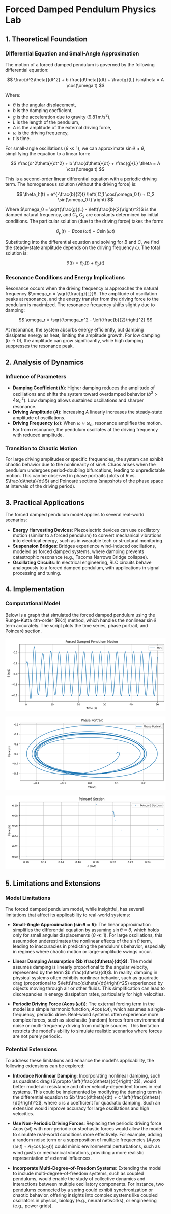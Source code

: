 # Forced Damped Pendulum Physics Lab

## 1. Theoretical Foundation

### Differential Equation and Small-Angle Approximation

The motion of a forced damped pendulum is governed by the following differential equation:

$$
\frac{d^2\theta}{dt^2} + b \frac{d\theta}{dt} + \frac{g}{L} \sin\theta = A \cos(\omega t)
$$

Where:

- $\theta$ is the angular displacement,
- $b$ is the damping coefficient,
- $g$ is the acceleration due to gravity ($9.81 \, \text{m/s}^2$),
- $L$ is the length of the pendulum,
- $A$ is the amplitude of the external driving force,
- $\omega$ is the driving frequency,
- $t$ is time.

For small-angle oscillations ($\theta \ll 1$), we can approximate $\sin\theta \approx \theta$, simplifying the equation to a linear form:

$$
\frac{d^2\theta}{dt^2} + b \frac{d\theta}{dt} + \frac{g}{L} \theta = A \cos(\omega t)
$$

This is a second-order linear differential equation with a periodic driving term. The homogeneous solution (without the driving force) is:

$$
\theta_h(t) = e^{-\frac{b}{2}t} \left( C_1 \cos(\omega_0 t) + C_2 \sin(\omega_0 t) \right)
$$

Where $\omega_0 = \sqrt{\frac{g}{L} - \left(\frac{b}{2}\right)^2}$ is the damped natural frequency, and $C_1, C_2$ are constants determined by initial conditions. The particular solution (due to the driving force) takes the form:

$$
\theta_p(t) = B \cos(\omega t) + C \sin(\omega t)
$$

Substituting into the differential equation and solving for $B$ and $C$, we find the steady-state amplitude depends on the driving frequency $\omega$. The total solution is:

$$
\theta(t) = \theta_h(t) + \theta_p(t)
$$

### Resonance Conditions and Energy Implications

Resonance occurs when the driving frequency $\omega$ approaches the natural frequency $\omega_n = \sqrt{\frac{g}{L}}$. The amplitude of oscillation peaks at resonance, and the energy transfer from the driving force to the pendulum is maximized. The resonance frequency shifts slightly due to damping:

$$
\omega_r = \sqrt{\omega_n^2 - \left(\frac{b}{2}\right)^2}
$$

At resonance, the system absorbs energy efficiently, but damping dissipates energy as heat, limiting the amplitude growth. For low damping ($b \to 0$), the amplitude can grow significantly, while high damping suppresses the resonance peak.

## 2. Analysis of Dynamics

### Influence of Parameters

- **Damping Coefficient ($b$)**: Higher damping reduces the amplitude of oscillations and shifts the system toward overdamped behavior ($b^2 > 4\omega_n^2$). Low damping allows sustained oscillations and sharper resonance.
- **Driving Amplitude ($A$)**: Increasing $A$ linearly increases the steady-state amplitude of oscillations.
- **Driving Frequency ($\omega$)**: When $\omega \approx \omega_n$, resonance amplifies the motion. Far from resonance, the pendulum oscillates at the driving frequency with reduced amplitude.

### Transition to Chaotic Motion

For large driving amplitudes or specific frequencies, the system can exhibit chaotic behavior due to the nonlinearity of $\sin\theta$. Chaos arises when the pendulum undergoes period-doubling bifurcations, leading to unpredictable motion. This can be observed in phase portraits (plots of $\theta$ vs. $\frac{d\theta}{dt}$) and Poincaré sections (snapshots of the phase space at intervals of the driving period).

## 3. Practical Applications

The forced damped pendulum model applies to several real-world scenarios:

- **Energy Harvesting Devices**: Piezoelectric devices can use oscillatory motion (similar to a forced pendulum) to convert mechanical vibrations into electrical energy, such as in wearable tech or structural monitoring.
- **Suspension Bridges**: Bridges experience wind-induced oscillations, modeled as forced damped systems, where damping prevents catastrophic resonance (e.g., Tacoma Narrows Bridge collapse).
- **Oscillating Circuits**: In electrical engineering, RLC circuits behave analogously to a forced damped pendulum, with applications in signal processing and tuning.

## 4. Implementation

### Computational Model

Below is a graph that simulated the forced damped pendulum using the Runge-Kutta 4th-order (RK4) method, which handles the nonlinear $\sin\theta$ term accurately. The script plots the time series, phase portrait, and Poincaré section.

![alt text](image-5.png)

![alt text](image-6.png)

![alt text](image-7.png)

## 5. Limitations and Extensions

### Model Limitations

The forced damped pendulum model, while insightful, has several limitations that affect its applicability to real-world systems:

- **Small-Angle Approximation ($\sin\theta \approx \theta$)**: The linear approximation simplifies the differential equation by assuming $\sin\theta \approx \theta$, which holds only for small angular displacements ($\theta \ll 1$). For large oscillations, this assumption underestimates the nonlinear effects of the $\sin\theta$ term, leading to inaccuracies in predicting the pendulum's behavior, especially in regimes where chaotic motion or large-amplitude swings occur.

- **Linear Damping Assumption ($b \frac{d\theta}{dt}$)**: The model assumes damping is linearly proportional to the angular velocity, represented by the term $b \frac{d\theta}{dt}$. In reality, damping in physical systems often exhibits nonlinear behavior, such as quadratic drag (proportional to $\left(\frac{d\theta}{dt}\right)^2$) experienced by objects moving through air or other fluids. This simplification can lead to discrepancies in energy dissipation rates, particularly for high velocities.

- **Periodic Driving Force ($A \cos(\omega t)$)**: The external forcing term in the model is a simple harmonic function, $A \cos(\omega t)$, which assumes a single-frequency, periodic drive. Real-world systems often experience more complex forces, such as stochastic (random) forces from environmental noise or multi-frequency driving from multiple sources. This limitation restricts the model's ability to simulate realistic scenarios where forces are not purely periodic.

### Potential Extensions

To address these limitations and enhance the model's applicability, the following extensions can be explored:

- **Introduce Nonlinear Damping**: Incorporating nonlinear damping, such as quadratic drag ($\propto \left(\frac{d\theta}{dt}\right)^2$), would better model air resistance and other velocity-dependent forces in real systems. This could be implemented by modifying the damping term in the differential equation to $b \frac{d\theta}{dt} + c \left(\frac{d\theta}{dt}\right)^2$, where $c$ is a coefficient for quadratic damping. Such an extension would improve accuracy for large oscillations and high velocities.

- **Use Non-Periodic Driving Forces**: Replacing the periodic driving force $A \cos(\omega t)$ with non-periodic or stochastic forces would allow the model to simulate real-world conditions more effectively. For example, adding a random noise term or a superposition of multiple frequencies ($A_1 \cos(\omega_1 t) + A_2 \cos(\omega_2 t)$) could mimic environmental perturbations, such as wind gusts or mechanical vibrations, providing a more realistic representation of external influences.

- **Incorporate Multi-Degree-of-Freedom Systems**: Extending the model to include multi-degree-of-freedom systems, such as coupled pendulums, would enable the study of collective dynamics and interactions between multiple oscillatory components. For instance, two pendulums connected by a spring could exhibit synchronization or chaotic behavior, offering insights into complex systems like coupled oscillators in physics, biology (e.g., neural networks), or engineering (e.g., power grids).